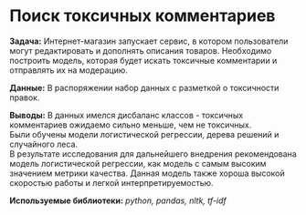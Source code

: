 # Поиск токсичных комментариев
__Задача:__
Интернет-магазин запускает сервис, в котором пользователи могут редактировать и дополнять описания товаров. Необходимо построить модель, которая будет искать токсичные комментарии и отправлять их на модерацию.

__Данные:__
В распоряжении набор данных с разметкой о токсичности правок.

__Выводы:__
В данных имелся дисбаланс классов - токсичных комментариев ожидаемо сильно меньше, чем не токсичных.\
Были обучены модели логистической регрессии, дерева решений и случайного леса.\
В результате исследования для дальнейшего внедрения рекомендована модель логистической регрессии, как модель с самым высоким значением метрики качества. Данная модель также хороша высокой скоростью работы и легкой интерпретируемостью.

__Используемые библиотеки:__
*python, pandas, nltk, tf-idf*
